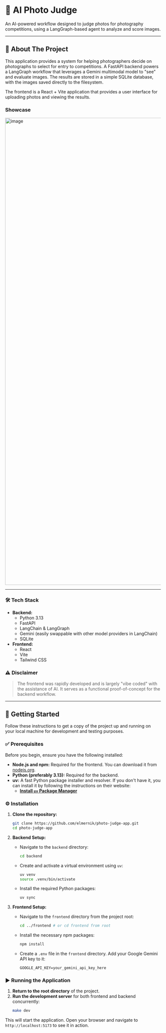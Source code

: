 # 🤖 AI Photo Judge

An AI-powered workflow designed to judge photos for photography competitions, using a LangGraph-based agent to analyze and score images.

---

## 📸 About The Project

This application provides a system for helping photographers decide on photographs to select for entry to competitions. A FastAPI backend powers a LangGraph workflow that leverages a Gemini multimodal model to "see" and evaluate images. The results are stored in a simple SQLite database, with the images saved directly to the filesystem.

The frontend is a React + Vite application that provides a user interface for uploading photos and viewing the results.

### Showcase
<img width="1512" alt="image" src="https://github.com/user-attachments/assets/62ac5190-34fb-4083-9e12-dee4609a7c15" />

---

### 🛠️ Tech Stack

* **Backend:**
    * Python 3.13
    * FastAPI
    * LangChain & LangGraph
    * Gemini (easily swappable with other model providers in LangChain)
    * SQLite
* **Frontend:**
    * React
    * Vite
    * Tailwind CSS

### ⚠️ Disclaimer

> The frontend was rapidly developed and is largely "vibe coded" with the assistance of AI. It serves as a functional proof-of-concept for the backend workflow.

---

## 🚀 Getting Started

Follow these instructions to get a copy of the project up and running on your local machine for development and testing purposes.

### ✅ Prerequisites

Before you begin, ensure you have the following installed:

* **Node.js and npm:** Required for the frontend. You can download it from [nodejs.org](https://nodejs.org/).
* **Python (preferably 3.13):** Required for the backend.
* **uv:** A fast Python package installer and resolver. If you don't have it, you can install it by following the instructions on their website:
    * [**Install `uv` Package Manager**](https://github.com/astral-sh/uv)

### ⚙️ Installation

1.  **Clone the repository:**
    ```sh
    git clone https://github.com/elmernik/photo-judge-app.git
    cd photo-judge-app
    ```

2.  **Backend Setup:**
    * Navigate to the `backend` directory:
        ```sh
        cd backend
        ```
    * Create and activate a virtual environment using `uv`:
        ```sh
        uv venv
        source .venv/bin/activate
        ```
    * Install the required Python packages:
        ```sh
        uv sync
        ```

3.  **Frontend Setup:**
    * Navigate to the `frontend` directory from the project root:
        ```sh
        cd ../frontend # or cd frontend from root
        ```
    * Install the necessary npm packages:
        ```sh
        npm install
        ```
    * Create a `.env` file in the `frontend` directory. Add your Google Gemini API key to it:
        ```env
        GOOGLE_API_KEY=your_gemini_api_key_here
        ```

### ▶️ Running the Application

1.  **Return to the root directory** of the project.
2.  **Run the development server** for both frontend and backend concurrently:
    ```sh
    make dev
    ```

This will start the application. Open your browser and navigate to `http://localhost:5173` to see it in action.
